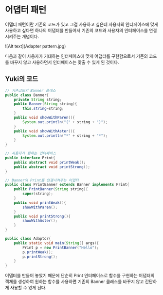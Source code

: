 # 어댑터 패턴

어댑터 패턴이란 기존의 코드가 있고 그걸 사용하고 싶은데 사용자의 인터페이스에 맞게 사용하고 싶다면 하나의 어댑터를 만들어서 기존의 코드와 사용자의 인터페이스를 연결시켜주는 개념이다. 

![Alt text](Adapter pattern.jpg)

다음과 같이 사용자가 기대하는 인터페이스에 맞게 어댑터를 구현함으로서 기존의 코드를 바꾸지 않고 사용하면서 인터페이스는 맞출 수 있게 된 것이다.

## Yuki의 코드

```java
// 기존코드인 Banner 클래스
public class Banner{
    private String string;
    public Banner(String string){
        this.string=string;
    }
    public void showWithParen(){
        System.out.println("(" + string + ")");
    }
    public void showWithAster(){
        System.out.println("*" + string + "*");
    }
}
```

```java
// 사용자가 원하는 인터페이스
public interface Print{
    public abstract void printWeak();
    public abstract void printStrong();
}
```

```java
// Banner와 Print를 연결시켜주는 어댑터
public class PrintBanner extends Banner implements Print{
    public PrintBanner(String string){
        super(string);
    }
    public void printWeak(){
        showWithParen();
    }
    public void printStrong(){
        showWithAster();
    }
}
```

```java
public class Adaptor{
    public static void main(String[] args){
        Print p = new PrintBanner("Hello");
        p.printWeak();
        p.printStrong();
    }
}
```

어댑터를 만들어 놓았기 때문에 단순히 Print 인터페이스로 함수를 구현하는 어댑터의 객체를 생성하여 원하는 함수를 사용하면 기존의 Banner 클래스를 바꾸지 않고 간단하게 사용할 수 있게 된다.
